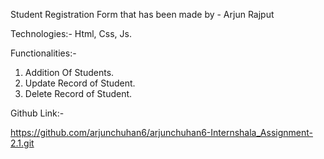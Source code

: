Student Registration Form that has been made by - Arjun Rajput

Technologies:- Html, Css, Js.

Functionalities:- 
1. Addition Of Students.
2. Update Record of Student.
3. Delete Record of Student.

Github Link:- 

https://github.com/arjunchuhan6/arjunchuhan6-Internshala_Assignment-2.1.git
